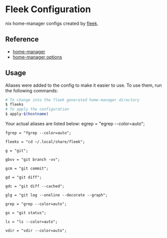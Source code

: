 # Fleek Configuration

nix home-manager configs created by [fleek](https://github.com/ublue-os/fleek).

## Reference

- [home-manager](https://nix-community.github.io/home-manager/)
- [home-manager options](https://nix-community.github.io/home-manager/options.html)

## Usage

Aliases were added to the config to make it easier to use. To use them, run the following commands:

```bash
# To change into the fleek generated home-manager directory
$ fleeks
# To apply the configuration
$ apply-$(hostname)
```

Your actual aliases are listed below:
    egrep = "egrep --color=auto";

    fgrep = "fgrep --color=auto";

    fleeks = "cd ~/.local/share/fleek";

    g = "git";

    gbvv = "git branch -vv";

    gcm = "git commit";

    gd = "git diff";

    gdc = "git diff --cached";

    glg = "git log --oneline --decorate --graph";

    grep = "grep --color=auto";

    gs = "git status";

    ls = "ls --color=auto";

    vdir = "vdir --color=auto";
